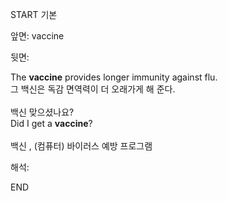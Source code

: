 START
기본

앞면:
vaccine


뒷면:
<div>The <strong>vaccine</strong> provides longer immunity against flu. </div><div><div>그 백신은 독감 면역력이 더 오래가게 해 준다.</div></div><div><br></div><div><div><div>백신 맞으셨나요?</div></div><div><div>Did I get a <strong>vaccine</strong>?</div></div></div><div><br></div><div>백신 , (컴퓨터) 바이러스 예방 프로그램</div>


해석:

END